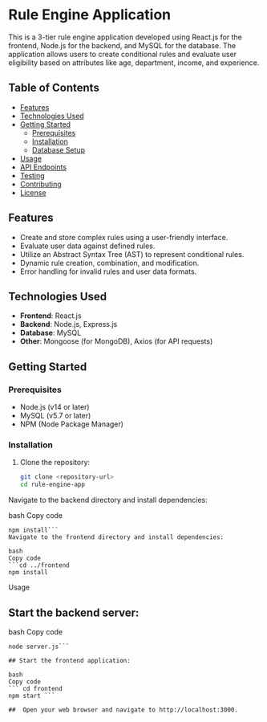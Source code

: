 # Rule Engine Application

This is a 3-tier rule engine application developed using React.js for the frontend, Node.js for the backend, and MySQL for the database. The application allows users to create conditional rules and evaluate user eligibility based on attributes like age, department, income, and experience.

## Table of Contents

- [Features](#features)
- [Technologies Used](#technologies-used)
- [Getting Started](#getting-started)
  - [Prerequisites](#prerequisites)
  - [Installation](#installation)
  - [Database Setup](#database-setup)
- [Usage](#usage)
- [API Endpoints](#api-endpoints)
- [Testing](#testing)
- [Contributing](#contributing)
- [License](#license)

## Features

- Create and store complex rules using a user-friendly interface.
- Evaluate user data against defined rules.
- Utilize an Abstract Syntax Tree (AST) to represent conditional rules.
- Dynamic rule creation, combination, and modification.
- Error handling for invalid rules and user data formats.

## Technologies Used

- **Frontend**: React.js
- **Backend**: Node.js, Express.js
- **Database**: MySQL
- **Other**: Mongoose (for MongoDB), Axios (for API requests)

## Getting Started

### Prerequisites

- Node.js (v14 or later)
- MySQL (v5.7 or later)
- NPM (Node Package Manager)

### Installation

1. Clone the repository:

   ```bash
   git clone <repository-url>
   cd rule-engine-app
   ```

Navigate to the backend directory and install dependencies:

bash
Copy code
```cd backend
npm install```
Navigate to the frontend directory and install dependencies:

bash
Copy code
```cd ../frontend
npm install
```

Usage
## Start the backend server:

bash
Copy code
```cd backend
node server.js```

## Start the frontend application:

bash
Copy code
``` cd frontend
npm start ```
 
##  Open your web browser and navigate to http://localhost:3000.
